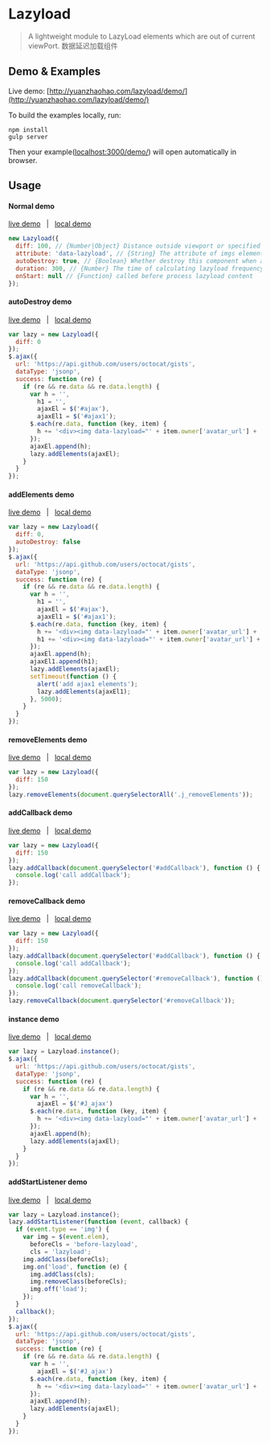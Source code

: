Lazyload
=====
> A lightweight module to LazyLoad elements which are out of current viewPort. 数据延迟加载组件

## Demo & Examples

Live demo: [http://yuanzhaohao.com/lazyload/demo/](http://yuanzhaohao.com/lazyload/demo/)

To build the examples locally, run:

```
npm install
gulp server
```

Then your example([localhost:3000/demo/](localhost:3000/demo/)) will open automatically in browser.

## Usage

#### Normal demo
[live demo](http://yuanzhaohao.com/lazyload/demo/) &nbsp;&nbsp;|&nbsp;&nbsp; [local demo](http://localhost:3000/demo/)

``` javascript
new Lazyload({
  diff: 100, // {Number|Object} Distance outside viewport or specified container to pre load.
  attribute: 'data-lazyload', // {String} The attribute of imgs elements which are of current  viewport.
  autoDestroy: true, // {Boolean} Whether destroy this component when all lazy loaded elements are loaded.
  duration: 300, // {Number} The time of calculating lazyload frequency.
  onStart: null // {Function} called before process lazyload content
});
```

#### autoDestroy demo
[live demo](http://yuanzhaohao.com/lazyload/demo/autoDestroy.html) &nbsp;&nbsp;|&nbsp;&nbsp; [local demo](http://localhost:3000/demo/autoDestroy.html)

``` javascript
var lazy = new Lazyload({
  diff: 0
});
$.ajax({
  url: 'https://api.github.com/users/octocat/gists',
  dataType: 'jsonp',
  success: function (re) {
    if (re && re.data && re.data.length) {
      var h = '',
        h1 = '',
        ajaxEl = $('#ajax'),
        ajaxEl1 = $('#ajax1');
      $.each(re.data, function (key, item) {
        h += '<div><img data-lazyload="' + item.owner['avatar_url'] + '" alt="ajax img" /></div>';
      });
      ajaxEl.append(h);
      lazy.addElements(ajaxEl);
    }
  }
});
```

#### addElements demo
[live demo](http://yuanzhaohao.com/lazyload/demo/addElements.html) &nbsp;&nbsp;|&nbsp;&nbsp; [local demo](http://localhost:3000/demo/addElements.html)

``` javascript
var lazy = new Lazyload({
  diff: 0,
  autoDestroy: false
});
$.ajax({
  url: 'https://api.github.com/users/octocat/gists',
  dataType: 'jsonp',
  success: function (re) {
    if (re && re.data && re.data.length) {
      var h = '',
        h1 = '',
        ajaxEl = $('#ajax'),
        ajaxEl1 = $('#ajax1');
      $.each(re.data, function (key, item) {
        h += '<div><img data-lazyload="' + item.owner['avatar_url'] + '" alt="ajax img" /></div>';
        h1 += '<div><img data-lazyload="' + item.owner['avatar_url'] + '" alt="ajax1 img" /></div>';
      });
      ajaxEl.append(h);
      ajaxEl1.append(h1);
      lazy.addElements(ajaxEl);
      setTimeout(function () {
        alert('add ajax1 elements');
        lazy.addElements(ajaxEl1);
      }, 5000);
    }
  }
});
```

#### removeElements demo
[live demo](http://yuanzhaohao.com/lazyload/demo/removeElements.html) &nbsp;&nbsp;|&nbsp;&nbsp; [local demo](http://localhost:3000/demo/removeElements.html)

``` javascript
var lazy = new Lazyload({
  diff: 150
});
lazy.removeElements(document.querySelectorAll('.j_removeElements'));
```

#### addCallback demo
[live demo](http://yuanzhaohao.com/lazyload/demo/addCallback.html) &nbsp;&nbsp;|&nbsp;&nbsp; [local demo](http://localhost:3000/demo/addCallback.html)

``` javascript
var lazy = new Lazyload({
  diff: 150
});
lazy.addCallback(document.querySelector('#addCallback'), function () {
  console.log('call addCallback');
});
```

#### removeCallback demo
[live demo](http://yuanzhaohao.com/lazyload/demo/removeCallback.html) &nbsp;&nbsp;|&nbsp;&nbsp; [local demo](http://localhost:3000/demo/removeCallback.html)

``` javascript
var lazy = new Lazyload({
  diff: 150
});
lazy.addCallback(document.querySelector('#addCallback'), function () {
  console.log('call addCallback');
});
lazy.addCallback(document.querySelector('#removeCallback'), function () {
  console.log('call removeCallback');
});
lazy.removeCallback(document.querySelector('#removeCallback'));
```

#### instance demo
[live demo](http://yuanzhaohao.com/lazyload/demo/instance.html) &nbsp;&nbsp;|&nbsp;&nbsp; [local demo](http://localhost:3000/demo/instance.html)

``` javascript
var lazy = Lazyload.instance();
$.ajax({
  url: 'https://api.github.com/users/octocat/gists',
  dataType: 'jsonp',
  success: function (re) {
    if (re && re.data && re.data.length) {
      var h = '',
        ajaxEl = $('#J_ajax')
      $.each(re.data, function (key, item) {
        h += '<div><img data-lazyload="' + item.owner['avatar_url'] + '" alt="instance img" /></div>';
      });
      ajaxEl.append(h);
      lazy.addElements(ajaxEl);
    }
  }
});
```

#### addStartListener demo
[live demo](http://yuanzhaohao.com/lazyload/demo/addStartListener.html) &nbsp;&nbsp;|&nbsp;&nbsp; [local demo](http://localhost:3000/demo/addStartListener.html)

``` javascript
var lazy = Lazyload.instance();
lazy.addStartListener(function (event, callback) {
  if (event.type == 'img') {
    var img = $(event.elem),
      beforeCls = 'before-lazyload',
      cls = 'lazyload';
    img.addClass(beforeCls);
    img.on('load', function (e) {
      img.addClass(cls);
      img.removeClass(beforeCls);
      img.off('load');
    });
  }
  callback();
});
$.ajax({
  url: 'https://api.github.com/users/octocat/gists',
  dataType: 'jsonp',
  success: function (re) {
    if (re && re.data && re.data.length) {
      var h = '',
        ajaxEl = $('#J_ajax')
      $.each(re.data, function (key, item) {
        h += '<div><img data-lazyload="' + item.owner['avatar_url'] + '" alt="instance img" /></div>';
      });
      ajaxEl.append(h);
      lazy.addElements(ajaxEl);
    }
  }
});
```
